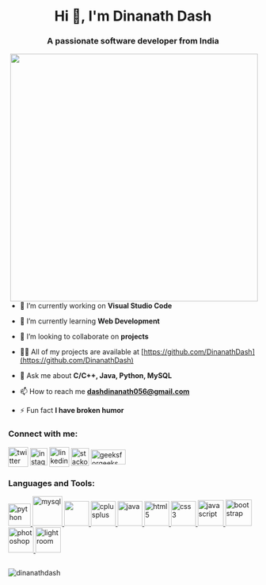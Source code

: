 <h1 align="center">Hi 👋, I'm Dinanath Dash</h1>
<h3 align="center">A passionate software developer from India</h3>


<p>
<img align="right" src="https://user-images.githubusercontent.com/108653031/188369724-c5784acd-b5d0-40cf-91f0-7c67fca9eb50.png"width=500>
</p>

- 🔭 I’m currently working on **Visual Studio Code**

- 🌱 I’m currently learning **Web Development**

- 👯 I’m looking to collaborate on **projects**

- 👨‍💻 All of my projects are available at [https://github.com/DinanathDash](https://github.com/DinanathDash)

- 💬 Ask me about **C/C++, Java, Python, MySQL**

- 📫 How to reach me **dashdinanath056@gmail.com**

- ⚡ Fun fact **I have broken humor**

<h3 align="left">Connect with me:</h3>
<p align="left">
<a href="https://twitter.com/dinanathdash" target="blank"><img align="center" src="https://upload.wikimedia.org/wikipedia/commons/thumb/c/ce/X_logo_2023.svg/180px-X_logo_2023.svg.png" alt="twitter" height="40" width="40" /></a>
<a href="https://instagram.com/dinanath_dash" target="blank"><img align="center" src="https://cdn2.iconfinder.com/data/icons/social-media-2285/512/1_Instagram_colored_svg_1-64.png" alt="instagram" height="35" width="35" /></a>
<a href="https://linkedin.com/in/dinanath-dash-6636091a3" target="blank"><img align="center" src="https://cdn1.iconfinder.com/data/icons/social-networks-15/512/LinkedIn_social_network_logo-64.png" alt="linkedin" height="40" width="40" /></a>
<a href="https://stackoverflow.com/users/dinanath-dash" target="blank"><img align="center" src="https://cdn2.iconfinder.com/data/icons/social-icons-color/512/stackoverflow-64.png" alt="stackoverflow" height="36" width="36" /></a>
<a href="https://auth.geeksforgeeks.org/user/dinanathdash" target="blank"><img align="center" src="https://media.geeksforgeeks.org/gfg-gg-logo.svg" alt="geeksforgeeks" height="30" width="70" /></a>
</p>

<h3 align="left">Languages and Tools:</h3>
<p align="left"> </p>
<a href="https://www.python.org" target="_blank" rel="noreferrer"> <img src="https://cdn4.iconfinder.com/data/icons/logos-and-brands/512/267_Python_logo-64.png" alt="python" width="45" height="45"/> </a> 
<a href="https://www.mysql.com/" target="_blank" rel="noreferrer"> <img src="https://cdn4.iconfinder.com/data/icons/logos-3/181/MySQL-64.png" alt="mysql" width="60" height="60"/> </a>
<a href="https://www.w3schools.com/c/c_intro.php" target="_blank" rel="noreferrer"> <img src="https://upload.wikimedia.org/wikipedia/commons/thumb/archive/3/35/20190417225046%21The_C_Programming_Language_logo.svg/120px-The_C_Programming_Language_logo.svg.png" width="50" height="50"/> </a> 
<a href="https://www.w3schools.com/cpp/" target="_blank" rel="noreferrer"> <img src="https://cdn4.iconfinder.com/data/icons/logos-brands-in-colors/404/c_logo-64.png" alt="cplusplus" width="50" height="50"/> </a> 
<a href="https://www.java.com" target="_blank" rel="noreferrer"> <img src="https://cdn4.iconfinder.com/data/icons/logos-and-brands/512/181_Java_logo_logos-64.png" alt="java" width="50" height="50"/> </a> 
<a href="https://www.w3.org/html/" target="_blank" rel="noreferrer"> <img src="https://cdn1.iconfinder.com/data/icons/logotypes/32/badge-html-5-64.png" alt="html5" width="50" height="50"/> </a> 
<a href="https://www.w3schools.com/css/" target="_blank" rel="noreferrer"> <img src="https://cdn1.iconfinder.com/data/icons/logotypes/32/badge-css-3-64.png" alt="css3" width="50" height="50"/> </a>
<a href="https://developer.mozilla.org/en-US/docs/Web/JavaScript" target="_blank" rel="noreferrer"> <img src="https://icon-library.com/images/javascript-icon-png/javascript-icon-png-23.jpg" alt="javascript" width="52" height="52"/> </a> 
<a href="https://getbootstrap.com" target="_blank" rel="noreferrer"> <img src="https://getbootstrap.com/docs/5.3/assets/brand/bootstrap-logo-shadow.png" alt="bootstrap" width="53" height="53"/> </a> 
<a href="https://www.photoshop.com/en" target="_blank" rel="noreferrer"> <img src="https://www.adobe.com/content/dam/shared/images/product-icons/svg/photoshop.svg" alt="photoshop" width="51" height="51"/> </a>
<a href="https://www.lightroom.com/en" target="_blank" rel="noreferrer"> <img src="https://www.adobe.com/content/dam/cc1/en/genuine/images/AFC/LR_icon.svg" alt="lightroom" width="51" height="51"/> </a>

<h2> </h2>
<p><img align="center" src="https://github-readme-stats.vercel.app/api/top-langs?username=dinanathdash&show_icons=true&locale=en&layout=compact" alt="dinanathdash" /></p>
